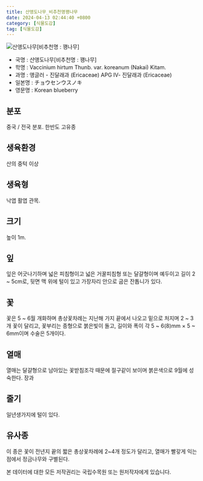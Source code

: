 ```yaml
---
title: 산앵도나무_비추천명꽹나무
date: 2024-04-13 02:44:40 +0800
category: [식물도감]
tag: [식물도감]
---
```




![산앵도나무[비추천명 : 꽹나무]](/fileUpload/plants/basic/Ericaceae/Vaccinium/11319/11319_4_th2.JPG)
- 국명 : 산앵도나무[비추천명 : 꽹나무]
- 학명 : Vaccinium hirtum Thunb. var. koreanum (Nakai) Kitam.
- 과명 : 앵글러 - 진달래과 (Ericaceae) APG Ⅳ- 진달래과 (Ericaceae)
- 일본명 : チョウセンウスノキ
- 영문명 : Korean blueberry


## 분포
중국 / 전국 분포. 한반도 고유종
## 생육환경
산의 중턱 이상
## 생육형
낙엽 활엽 관목.
## 크기
높이 1m.
## 잎
잎은 어긋나기하며 넓은 피침형이고 넓은 거꿀피침형 또는 달걀형이며 예두이고 길이 2 ~ 5cm로, 뒷면 맥 위에 털이 있고 가장자리 안으로 굽은 잔톱니가 있다.
## 꽃
꽃은 5 ~ 6월 개화하며 총상꽃차례는 지난해 가지 끝에서 나오고 밑으로 처지며 2 ~ 3개 꽃이 달리고, 꽃부리는 종형으로 붉은빛이 돌고, 길이와 폭이 각 5 ~ 6(8)mm × 5 ~ 6mm이며 수술은 5개이다.
## 열매
열매는 달걀형으로 남아있는 꽃받침조각 때문에 절구같이 보이며 붉은색으로 9월에 성숙한다. 장과
## 줄기
일년생가지에 털이 있다.
## 유사종
 이 종은 꽃이 전년지 끝의 짧은 총상꽃차례에 2~4개 정도가 달리고, 열매가 빨갛게 익는 점에서 정금나무와 구별된다. 






본 데이터에 대한 모든 저작권리는 국립수목원 또는 원저작자에게 있습니다.
